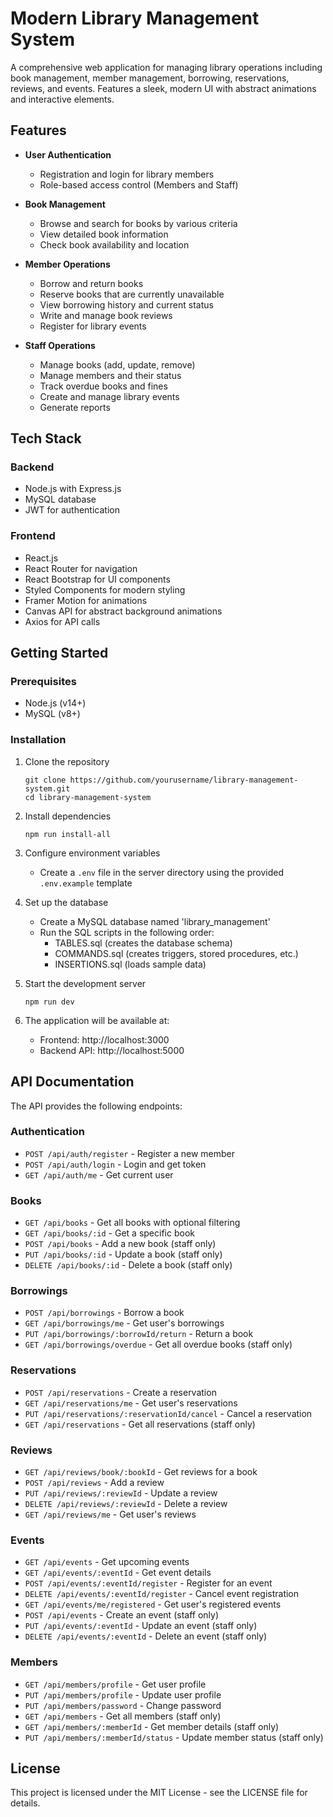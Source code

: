 # Modern Library Management System

A comprehensive web application for managing library operations including book management, member management, borrowing, reservations, reviews, and events. Features a sleek, modern UI with abstract animations and interactive elements.

## Features

- **User Authentication**
  - Registration and login for library members
  - Role-based access control (Members and Staff)

- **Book Management**
  - Browse and search for books by various criteria
  - View detailed book information
  - Check book availability and location

- **Member Operations**
  - Borrow and return books
  - Reserve books that are currently unavailable
  - View borrowing history and current status
  - Write and manage book reviews
  - Register for library events

- **Staff Operations**
  - Manage books (add, update, remove)
  - Manage members and their status
  - Track overdue books and fines
  - Create and manage library events
  - Generate reports

## Tech Stack

### Backend
- Node.js with Express.js
- MySQL database
- JWT for authentication

### Frontend
- React.js
- React Router for navigation
- React Bootstrap for UI components
- Styled Components for modern styling
- Framer Motion for animations
- Canvas API for abstract background animations
- Axios for API calls

## Getting Started

### Prerequisites
- Node.js (v14+)
- MySQL (v8+)

### Installation

1. Clone the repository
   ```
   git clone https://github.com/yourusername/library-management-system.git
   cd library-management-system
   ```

2. Install dependencies
   ```
   npm run install-all
   ```

3. Configure environment variables
   - Create a `.env` file in the server directory using the provided `.env.example` template

4. Set up the database
   - Create a MySQL database named 'library_management'
   - Run the SQL scripts in the following order:
     - TABLES.sql (creates the database schema)
     - COMMANDS.sql (creates triggers, stored procedures, etc.)
     - INSERTIONS.sql (loads sample data)

5. Start the development server
   ```
   npm run dev
   ```

6. The application will be available at:
   - Frontend: http://localhost:3000
   - Backend API: http://localhost:5000

## API Documentation

The API provides the following endpoints:

### Authentication
- `POST /api/auth/register` - Register a new member
- `POST /api/auth/login` - Login and get token
- `GET /api/auth/me` - Get current user

### Books
- `GET /api/books` - Get all books with optional filtering
- `GET /api/books/:id` - Get a specific book
- `POST /api/books` - Add a new book (staff only)
- `PUT /api/books/:id` - Update a book (staff only)
- `DELETE /api/books/:id` - Delete a book (staff only)

### Borrowings
- `POST /api/borrowings` - Borrow a book
- `GET /api/borrowings/me` - Get user's borrowings
- `PUT /api/borrowings/:borrowId/return` - Return a book
- `GET /api/borrowings/overdue` - Get all overdue books (staff only)

### Reservations
- `POST /api/reservations` - Create a reservation
- `GET /api/reservations/me` - Get user's reservations
- `PUT /api/reservations/:reservationId/cancel` - Cancel a reservation
- `GET /api/reservations` - Get all reservations (staff only)

### Reviews
- `GET /api/reviews/book/:bookId` - Get reviews for a book
- `POST /api/reviews` - Add a review
- `PUT /api/reviews/:reviewId` - Update a review
- `DELETE /api/reviews/:reviewId` - Delete a review
- `GET /api/reviews/me` - Get user's reviews

### Events
- `GET /api/events` - Get upcoming events
- `GET /api/events/:eventId` - Get event details
- `POST /api/events/:eventId/register` - Register for an event
- `DELETE /api/events/:eventId/register` - Cancel event registration
- `GET /api/events/me/registered` - Get user's registered events
- `POST /api/events` - Create an event (staff only)
- `PUT /api/events/:eventId` - Update an event (staff only)
- `DELETE /api/events/:eventId` - Delete an event (staff only)

### Members
- `GET /api/members/profile` - Get user profile
- `PUT /api/members/profile` - Update user profile
- `PUT /api/members/password` - Change password
- `GET /api/members` - Get all members (staff only)
- `GET /api/members/:memberId` - Get member details (staff only)
- `PUT /api/members/:memberId/status` - Update member status (staff only)

## License

This project is licensed under the MIT License - see the LICENSE file for details.